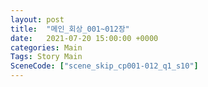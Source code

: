 ```yaml
---
layout: post
title:  "메인_회상_001~012장"
date:   2021-07-20 15:00:00 +0000
categories: Main
Tags: Story Main
SceneCode: ["scene_skip_cp001-012_q1_s10"]
---
```

